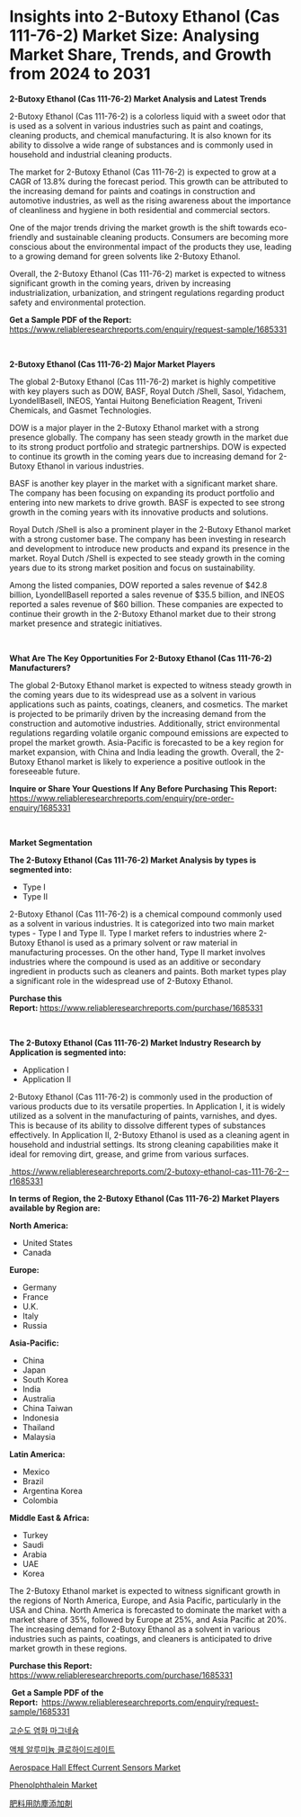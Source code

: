 <p><h1>Insights into 2-Butoxy Ethanol (Cas 111-76-2) Market Size: Analysing Market Share, Trends, and Growth from 2024 to 2031</h1></p><p><strong>2-Butoxy Ethanol (Cas 111-76-2) Market Analysis and Latest Trends</strong></p>
<p><p>2-Butoxy Ethanol (Cas 111-76-2) is a colorless liquid with a sweet odor that is used as a solvent in various industries such as paint and coatings, cleaning products, and chemical manufacturing. It is also known for its ability to dissolve a wide range of substances and is commonly used in household and industrial cleaning products.</p><p>The market for 2-Butoxy Ethanol (Cas 111-76-2) is expected to grow at a CAGR of 13.8% during the forecast period. This growth can be attributed to the increasing demand for paints and coatings in construction and automotive industries, as well as the rising awareness about the importance of cleanliness and hygiene in both residential and commercial sectors.</p><p>One of the major trends driving the market growth is the shift towards eco-friendly and sustainable cleaning products. Consumers are becoming more conscious about the environmental impact of the products they use, leading to a growing demand for green solvents like 2-Butoxy Ethanol.</p><p>Overall, the 2-Butoxy Ethanol (Cas 111-76-2) market is expected to witness significant growth in the coming years, driven by increasing industrialization, urbanization, and stringent regulations regarding product safety and environmental protection.</p></p>
<p><strong>Get a Sample PDF of the Report:&nbsp;</strong> <a href="https://www.reliableresearchreports.com/enquiry/request-sample/1685331">https://www.reliableresearchreports.com/enquiry/request-sample/1685331</a></p>
<p>&nbsp;</p>
<p><strong>2-Butoxy Ethanol (Cas 111-76-2) Major Market Players</strong></p>
<p><p>The global 2-Butoxy Ethanol (Cas 111-76-2) market is highly competitive with key players such as DOW, BASF, Royal Dutch /Shell, Sasol, Yidachem, LyondellBasell, INEOS, Yantai Huitong Beneficiation Reagent, Triveni Chemicals, and Gasmet Technologies.</p><p>DOW is a major player in the 2-Butoxy Ethanol market with a strong presence globally. The company has seen steady growth in the market due to its strong product portfolio and strategic partnerships. DOW is expected to continue its growth in the coming years due to increasing demand for 2-Butoxy Ethanol in various industries.</p><p>BASF is another key player in the market with a significant market share. The company has been focusing on expanding its product portfolio and entering into new markets to drive growth. BASF is expected to see strong growth in the coming years with its innovative products and solutions.</p><p>Royal Dutch /Shell is also a prominent player in the 2-Butoxy Ethanol market with a strong customer base. The company has been investing in research and development to introduce new products and expand its presence in the market. Royal Dutch /Shell is expected to see steady growth in the coming years due to its strong market position and focus on sustainability.</p><p>Among the listed companies, DOW reported a sales revenue of $42.8 billion, LyondellBasell reported a sales revenue of $35.5 billion, and INEOS reported a sales revenue of $60 billion. These companies are expected to continue their growth in the 2-Butoxy Ethanol market due to their strong market presence and strategic initiatives.</p></p>
<p>&nbsp;</p>
<p><strong>What Are The Key Opportunities For 2-Butoxy Ethanol (Cas 111-76-2) Manufacturers?</strong></p>
<p><p>The global 2-Butoxy Ethanol market is expected to witness steady growth in the coming years due to its widespread use as a solvent in various applications such as paints, coatings, cleaners, and cosmetics. The market is projected to be primarily driven by the increasing demand from the construction and automotive industries. Additionally, strict environmental regulations regarding volatile organic compound emissions are expected to propel the market growth. Asia-Pacific is forecasted to be a key region for market expansion, with China and India leading the growth. Overall, the 2-Butoxy Ethanol market is likely to experience a positive outlook in the foreseeable future.</p></p>
<p><strong>Inquire or Share Your Questions If Any Before Purchasing This Report:</strong> <a href="https://www.reliableresearchreports.com/enquiry/pre-order-enquiry/1685331">https://www.reliableresearchreports.com/enquiry/pre-order-enquiry/1685331</a></p>
<p>&nbsp;</p>
<p><strong>Market Segmentation</strong></p>
<p><strong>The 2-Butoxy Ethanol (Cas 111-76-2) Market Analysis by types is segmented into:</strong></p>
<p><ul><li>Type I</li><li>Type II</li></ul></p>
<p><p>2-Butoxy Ethanol (Cas 111-76-2) is a chemical compound commonly used as a solvent in various industries. It is categorized into two main market types - Type I and Type II. Type I market refers to industries where 2-Butoxy Ethanol is used as a primary solvent or raw material in manufacturing processes. On the other hand, Type II market involves industries where the compound is used as an additive or secondary ingredient in products such as cleaners and paints. Both market types play a significant role in the widespread use of 2-Butoxy Ethanol.</p></p>
<p><strong>Purchase this Report:&nbsp;</strong><a href="https://www.reliableresearchreports.com/purchase/1685331">https://www.reliableresearchreports.com/purchase/1685331</a></p>
<p>&nbsp;</p>
<p><strong>The 2-Butoxy Ethanol (Cas 111-76-2) Market Industry Research by Application is segmented into:</strong></p>
<p><ul><li>Application I</li><li>Application II</li></ul></p>
<p><p>2-Butoxy Ethanol (Cas 111-76-2) is commonly used in the production of various products due to its versatile properties. In Application I, it is widely utilized as a solvent in the manufacturing of paints, varnishes, and dyes. This is because of its ability to dissolve different types of substances effectively. In Application II, 2-Butoxy Ethanol is used as a cleaning agent in household and industrial settings. Its strong cleaning capabilities make it ideal for removing dirt, grease, and grime from various surfaces.</p></p>
<p><a href="https://www.reliableresearchreports.com/2-butoxy-ethanol-cas-111-76-2--r1685331">&nbsp;https://www.reliableresearchreports.com/2-butoxy-ethanol-cas-111-76-2--r1685331</a></p>
<p><strong>In terms of Region, the 2-Butoxy Ethanol (Cas 111-76-2) Market Players available by Region are:</strong></p>
<p>
    <p> <strong> North America: </strong>
        <ul>
            <li>United States</li>
            <li>Canada</li>
        </ul>
        </p> 
    <p> <strong> Europe: </strong>
        <ul>
            <li>Germany</li>
            <li>France</li>
            <li>U.K.</li>
            <li>Italy</li>
            <li>Russia</li>
        </ul>
        </p> 
    <p> <strong> Asia-Pacific: </strong>
        <ul>
            <li>China</li>
            <li>Japan</li>
            <li>South Korea</li>
            <li>India</li>
            <li>Australia</li>
            <li>China Taiwan</li>
            <li>Indonesia</li>
            <li>Thailand</li>
            <li>Malaysia</li>
        </ul>
        </p> 
    <p> <strong> Latin America: </strong>
        <ul>
            <li>Mexico</li>
            <li>Brazil</li>
            <li>Argentina Korea</li>
            <li>Colombia</li>
        </ul>
        </p> 
    <p> <strong> Middle East & Africa: </strong>
        <ul>
            <li>Turkey</li>
            <li>Saudi</li>
            <li>Arabia</li>
            <li>UAE</li>
            <li>Korea</li>
        </ul>
    </p>
    </p>
<p><p>The 2-Butoxy Ethanol market is expected to witness significant growth in the regions of North America, Europe, and Asia Pacific, particularly in the USA and China. North America is forecasted to dominate the market with a market share of 35%, followed by Europe at 25%, and Asia Pacific at 20%. The increasing demand for 2-Butoxy Ethanol as a solvent in various industries such as paints, coatings, and cleaners is anticipated to drive market growth in these regions.</p></p>
<p><strong>Purchase this Report: </strong><a href="https://www.reliableresearchreports.com/purchase/1685331">https://www.reliableresearchreports.com/purchase/1685331</a></p>
<p>&nbsp;<strong>Get a Sample PDF of the Report:&nbsp;&nbsp;</strong><a href="https://www.reliableresearchreports.com/enquiry/request-sample/1685331">https://www.reliableresearchreports.com/enquiry/request-sample/1685331</a></p>
<p><strong></strong></p>
<p><p><a href="https://github.com/lzrvbyqzftro57/Market-Research-Report-List-2/blob/main/1276856105944.md">고순도 염화 마그네슘</a></p><p><a href="https://github.com/regina00882/Market-Research-Report-List-1/blob/main/4721852105943.md">액체 알루미늄 클로하이드레이트</a></p><p><a href="https://issuu.com/reportprime-2/docs/aerospace-hall-effect-current-sensors-market-size-">Aerospace Hall Effect Current Sensors Market</a></p><p><a href="https://github.com/brenzgnarento/Market-Research-Report-List-2/blob/main/phenolphthalein-market.md">Phenolphthalein Market</a></p><p><a href="https://github.com/hilmi-2a/Market-Research-Report-List-2/blob/main/8101687111082.md">肥料用防塵添加剤</a></p></p>
